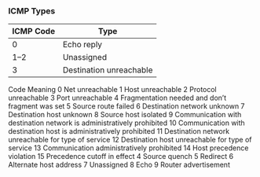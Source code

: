 ### ICMP Types

| ICMP Code     | Type |
| ----------- | ----------- |
| 0 | Echo reply |
| 1–2 | Unassigned |
| 3 | Destination unreachable |
Code Meaning
0 Net unreachable
1 Host unreachable
2 Protocol unreachable
3 Port unreachable
4 Fragmentation needed and don’t fragment was set
5 Source route failed
6 Destination network unknown
7 Destination host unknown
8 Source host isolated
9 Communication with destination network is
administratively prohibited
10 Communication with destination host is
administratively prohibited
11 Destination network unreachable for type of service
12 Destination host unreachable for type of service
13 Communication administratively prohibited
14 Host precedence violation
15 Precedence cutoff in effect
4 Source quench
5 Redirect
6 Alternate host address
7 Unassigned
8 Echo
9 Router advertisement
